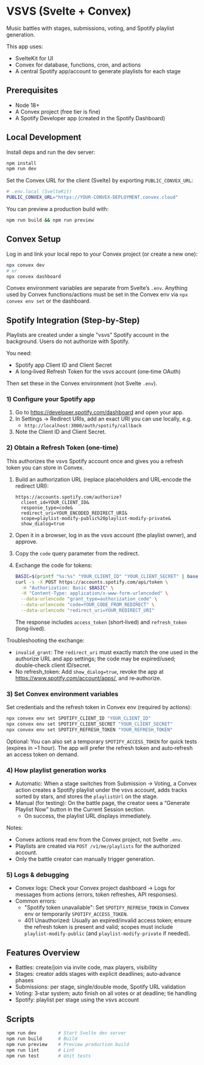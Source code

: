 # VSVS (Svelte + Convex)

Music battles with stages, submissions, voting, and Spotify playlist generation.

This app uses:

- SvelteKit for UI
- Convex for database, functions, cron, and actions
- A central Spotify app/account to generate playlists for each stage

## Prerequisites

- Node 18+
- A Convex project (free tier is fine)
- A Spotify Developer app (created in the Spotify Dashboard)

## Local Development

Install deps and run the dev server:

```sh
npm install
npm run dev
```

Set the Convex URL for the client (Svelte) by exporting `PUBLIC_CONVEX_URL`:

```sh
# .env.local (SvelteKit)
PUBLIC_CONVEX_URL="https://YOUR-CONVEX-DEPLOYMENT.convex.cloud"
```

You can preview a production build with:

```sh
npm run build && npm run preview
```

## Convex Setup

Log in and link your local repo to your Convex project (or create a new one):

```sh
npx convex dev
# or
npx convex dashboard
```

Convex environment variables are separate from Svelte’s `.env`. Anything used by Convex functions/actions must be set in the Convex env via `npx convex env set` or the dashboard.

## Spotify Integration (Step‑by‑Step)

Playlists are created under a single "vsvs" Spotify account in the background. Users do not authorize with Spotify.

You need:

- Spotify app Client ID and Client Secret
- A long‑lived Refresh Token for the vsvs account (one‑time OAuth)

Then set these in the Convex environment (not Svelte `.env`).

### 1) Configure your Spotify app

1. Go to https://developer.spotify.com/dashboard and open your app.
2. In Settings → Redirect URIs, add an exact URI you can use locally, e.g.
   - `http://localhost:3000/auth/spotify/callback`
3. Note the Client ID and Client Secret.

### 2) Obtain a Refresh Token (one‑time)

This authorizes the vsvs Spotify account once and gives you a refresh token you can store in Convex.

1. Build an authorization URL (replace placeholders and URL‑encode the redirect URI):

   ```text
   https://accounts.spotify.com/authorize?
     client_id=YOUR_CLIENT_ID&
     response_type=code&
     redirect_uri=YOUR_ENCODED_REDIRECT_URI&
     scope=playlist-modify-public%20playlist-modify-private&
     show_dialog=true
   ```

2. Open it in a browser, log in as the vsvs account (the playlist owner), and approve.
3. Copy the `code` query parameter from the redirect.
4. Exchange the code for tokens:

   ```bash
   BASIC=$(printf "%s:%s" "YOUR_CLIENT_ID" "YOUR_CLIENT_SECRET" | base64)
   curl -s -X POST https://accounts.spotify.com/api/token \
     -H "Authorization: Basic $BASIC" \
     -H "Content-Type: application/x-www-form-urlencoded" \
     --data-urlencode "grant_type=authorization_code" \
     --data-urlencode "code=YOUR_CODE_FROM_REDIRECT" \
     --data-urlencode "redirect_uri=YOUR_REDIRECT_URI"
   ```

   The response includes `access_token` (short‑lived) and `refresh_token` (long‑lived).

Troubleshooting the exchange:

- `invalid_grant`: The `redirect_uri` must exactly match the one used in the authorize URL and app settings; the code may be expired/used; double‑check client ID/secret.
- No refresh_token: Add `show_dialog=true`, revoke the app at https://www.spotify.com/account/apps/, and re‑authorize.

### 3) Set Convex environment variables

Set credentials and the refresh token in Convex env (required by actions):

```sh
npx convex env set SPOTIFY_CLIENT_ID "YOUR_CLIENT_ID"
npx convex env set SPOTIFY_CLIENT_SECRET "YOUR_CLIENT_SECRET"
npx convex env set SPOTIFY_REFRESH_TOKEN "YOUR_REFRESH_TOKEN"
```

Optional: You can also set a temporary `SPOTIFY_ACCESS_TOKEN` for quick tests (expires in ~1 hour). The app will prefer the refresh token and auto‑refresh an access token on demand.

### 4) How playlist generation works

- Automatic: When a stage switches from Submission → Voting, a Convex action creates a Spotify playlist under the vsvs account, adds tracks sorted by stars, and stores the `playlistUrl` on the stage.
- Manual (for testing): On the battle page, the creator sees a “Generate Playlist Now” button in the Current Session section.
  - On success, the playlist URL displays immediately.

Notes:

- Convex actions read env from the Convex project, not Svelte `.env`.
- Playlists are created via `POST /v1/me/playlists` for the authorized account.
- Only the battle creator can manually trigger generation.

### 5) Logs & debugging

- Convex logs: Check your Convex project dashboard → Logs for messages from actions (errors, token refreshes, API responses).
- Common errors:
  - "Spotify token unavailable": Set `SPOTIFY_REFRESH_TOKEN` in Convex env or temporarily `SPOTIFY_ACCESS_TOKEN`.
  - 401 Unauthorized: Usually an expired/invalid access token; ensure the refresh token is present and valid; scopes must include `playlist-modify-public` (and `playlist-modify-private` if needed).

## Features Overview

- Battles: create/join via invite code, max players, visibility
- Stages: creator adds stages with explicit deadlines; auto‑advance phases
- Submissions: per stage, single/double mode, Spotify URL validation
- Voting: 3‑star system; auto finish on all votes or at deadline; tie handling
- Spotify: playlist per stage using the vsvs account

## Scripts

```sh
npm run dev        # Start Svelte dev server
npm run build      # Build
npm run preview    # Preview production build
npm run lint       # Lint
npm run test       # Unit tests
```
